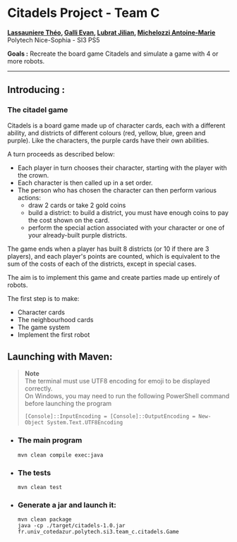 # Citadels Project - Team C

**[Lassauniere Théo](https://github.com/theoLassauniere), [Galli Evan](https://github.com/06Games),
[Lubrat Jilian](https://github.com/LubratJilian), [Michelozzi Antoine-Marie](https://github.com/mantoniu)**  
Polytech Nice-Sophia - SI3 PS5

**Goals :** Recreate the board game Citadels and simulate a game with 4 or more robots.

------------------------

## Introducing :

### The citadel game

Citadels is a board game made up of character cards, each with a different ability,
and districts of different colours (red, yellow, blue, green and purple).
Like the characters, the purple cards have their own abilities.

A turn proceeds as described below:

* Each player in turn chooses their character, starting with the player with the crown.
* Each character is then called up in a set order.
* The person who has chosen the character can then perform various actions:
  * draw 2 cards or take 2 gold coins
  * build a district: to build a district, you must have enough coins to pay the cost shown on the card.
  * perform the special action associated with your character or one of your already-built purple districts.

The game ends when a player has built 8 districts (or 10 if there are 3 players), and each player's points are counted,
which is equivalent to the sum of the costs of each of the districts, except in special cases.

The aim is to implement this game and create parties made up entirely of robots.

The first step is to make:

- Character cards
- The neighbourhood cards
- The game system
- Implement the first robot

## Launching with Maven:

> **Note**  
> The terminal must use UTF8 encoding for emoji to be displayed correctly.  
> On Windows, you may need to run the following PowerShell command before launching the program
> ```pwsh
> [Console]::InputEncoding = [Console]::OutputEncoding = New-Object System.Text.UTF8Encoding
> ```

- ### The main program

  ```
  mvn clean compile exec:java
  ```

- ### The tests

  ```
  mvn clean test
  ```

- ### Generate a jar and launch it:

  ```
  mvn clean package
  java -cp ./target/citadels-1.0.jar fr.univ_cotedazur.polytech.si3.team_c.citadels.Game
  ```